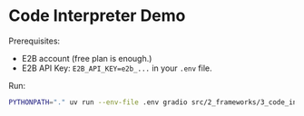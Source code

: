 # Code Interpreter Demo

Prerequisites:

- E2B account (free plan is enough.)
- E2B API Key: `E2B_API_KEY=e2b_...` in your `.env` file.

Run:

```bash
PYTHONPATH="." uv run --env-file .env gradio src/2_frameworks/3_code_interpreter/app.py
```
